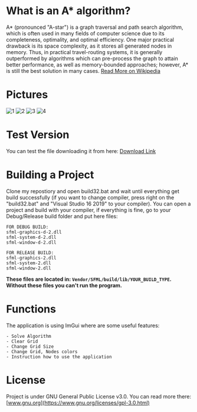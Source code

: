 # What is an A* algorithm?
A* (pronounced "A-star") is a graph traversal and path search algorithm, which is often used in many fields of computer science due to its completeness, optimality, and optimal efficiency. One major practical drawback is its space complexity, as it stores all generated nodes in memory. Thus, in practical travel-routing systems, it is generally outperformed by algorithms which can pre-process the graph to attain better performance, as well as memory-bounded approaches; however, A* is still the best solution in many cases. [Read More on Wikipedia](https://en.wikipedia.org/wiki/A*_search_algorithm)

# Pictures
![1](https://user-images.githubusercontent.com/36642285/104959050-97845080-59d1-11eb-802d-180d906a9156.PNG)
![2](https://user-images.githubusercontent.com/36642285/104959051-981ce700-59d1-11eb-999e-1aa0052846c9.PNG)
![3](https://user-images.githubusercontent.com/36642285/104959052-981ce700-59d1-11eb-82dd-94161430211f.PNG)
![4](https://user-images.githubusercontent.com/36642285/104959054-98b57d80-59d1-11eb-9b18-4c144e66d98e.PNG)

# Test Version
You can test the file downloading it from here: [Download Link](https://github.com/Xxsource98/PathFinder/releases/tag/1.0)

# Building a Project
Clone my repostiory and open build32.bat and wait until everything get build successfully (if you want to change compiler, press right on the "build32.bat" and "Visual Studio 16 2019" to your compiler). You can open a project and build with your compiler, if everything is fine, go to your Debug/Release build folder and put here files: 
```
FOR DEBUG BUILD:
sfml-graphics-d-2.dll
sfml-system-d-2.dll
sfml-window-d-2.dll
``` 
```
FOR RELEASE BUILD:
sfml-graphics-2.dll
sfml-system-2.dll
sfml-window-2.dll
```
<b>These files are located in: ```Vendor/SFML/build/lib/YOUR_BUILD_TYPE```. Without these files you can't run the program.</b>

# Functions
The application is using ImGui where are some useful features: 
```
- Solve Algorithm
- Clear Grid
- Change Grid Size
- Change Grid, Nodes colors
- Instruction how to use the application
```

# License
Project is under GNU General Public License v3.0. You can read more there: [www.gnu.org](https://www.gnu.org/licenses/gpl-3.0.html)
